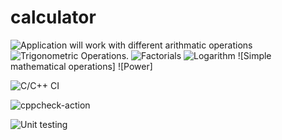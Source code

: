 # calculator
 
![Application will work with different arithmatic operations]()
![Trigonometric Operations.]()
![Factorials]()
![Logarithm]()
![Simple mathematical operations]
![Power]














![C/C++ CI](https://github.com/99002463/calculator/workflows/C/C++%20CI/badge.svg)      


![cppcheck-action](https://github.com/99002463/calculator/workflows/cppcheck-action/badge.svg)




![Unit testing](https://github.com/99002463/calculator/workflows/Unit%20testing/badge.svg)


